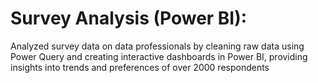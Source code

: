 # Survey Analysis (Power BI):
Analyzed survey data on data professionals by cleaning raw data using Power Query and creating interactive dashboards in Power BI, providing insights into trends and preferences of over 2000 respondents
